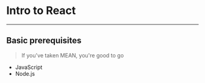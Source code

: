# Intro to React

---

## Basic prerequisites

> If you've taken MEAN, you're good to go

* JavaScript
* Node.js



